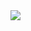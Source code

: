 <img src="https://64.media.tumblr.com/48bc8e5723703fb2e8b754ee600dc941/cc5daadfc2301963-d3/s2048x3072/10d2faca3f3d84b547a30e1e6e084e6abc1b4a6a.pnj">
